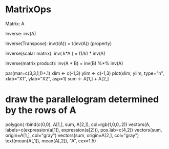 # MatrixOps

Matrix: A

Inverse: inv(A)

Inverse(Transpose): inv(t(A)) = t(inv(A))
(property)

Inverse(scalar matrix): inv( k*A ) = (1/k) * inv(A)

Inverse(matrix product): inv(A * B) = inv(B) %*% inv(A)

par(mar=c(3,3,1,1)+.1)
xlim <- c(-1,3)
ylim <- c(-1,3)
plot(xlim, ylim, type="n", xlab="X1", ylab="X2", asp=1)
sum <- A[1,] + A[2,]
# draw the parallelogram determined by the rows of A
polygon( rbind(c(0,0), A[1,], sum, A[2,]), col=rgb(1,0,0,.2))
vectors(A, labels=c(expression(a[1]), expression(a[2])), pos.lab=c(4,2))
vectors(sum, origin=A[1,], col="gray")
vectors(sum, origin=A[2,], col="gray")
text(mean(A[,1]), mean(A[,2]), "A", cex=1.5)
